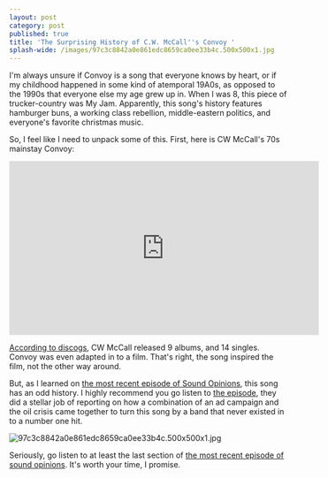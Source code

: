 ```yaml
---
layout: post
category: post
published: true
title: 'The Surprising History of C.W. McCall''s Convoy '
splash-wide: /images/97c3c8842a0e861edc8659ca0ee33b4c.500x500x1.jpg
---
```

I'm always unsure if Convoy is a song that everyone knows by heart, or if my childhood happened in some kind of atemporal 19A0s, as opposed to the 1990s that everyone else my age grew up in. When I was 8, this piece of trucker-country was My Jam. Apparently, this song's history features hamburger buns, a working class rebellion, middle-eastern politics, and everyone's favorite christmas music. 

So, I feel like I need to unpack some of this. First, here is CW McCall's 70s mainstay Convoy: 

<iframe width="560" height="315" src="https://www.youtube.com/embed/tPTWZQv0liY" frameborder="0" allowfullscreen></iframe>

[According to discogs](https://www.discogs.com/artist/327750-CW-McCall), CW McCall released 9 albums, and 14 singles. Convoy was even adapted in to a film. That's right, the song inspired the film, not the other way around. 

But, as I learned on [the most recent episode of Sound Opinions](http://www.soundopinions.org/show/598/#cwmccall), this song has an odd history. I highly recommend you go listen to [the episode](http://www.soundopinions.org/show/598/#cwmccall), they did a stellar job of reporting on how a combination of an ad campaign and the oil crisis came together to turn this song by a band that never existed in to a number one hit. 

![97c3c8842a0e861edc8659ca0ee33b4c.500x500x1.jpg]({{site.baseurl}}/images/97c3c8842a0e861edc8659ca0ee33b4c.500x500x1.jpg)


Seriously, go listen to at least the last section of [the most recent episode of sound opinions](http://www.soundopinions.org/show/598/#cwmccall). It's worth your time, I promise.
